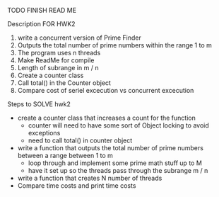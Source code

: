 TODO FINISH READ ME

Description FOR HWK2
1. write a concurrent version of Prime Finder
2. Outputs the total number of prime numbers within the range 1 to m
3. The program uses n threads
4. Make ReadMe for compile
5. Length of subrange in m / n
6. Create a counter class
7. Call total() in the Counter object
8. Compare cost of seriel excecution vs concurrent excecution


Steps to SOLVE hwk2
- create a counter class that increases a count for the function
    - counter will need to have some sort of Object locking to avoid exceptions
    - need to call total() in counter object
- write a function that outputs the total number of prime numbers between a range between 1 to m
    - loop through and implement some prime math stuff up to M
    - have it set up so the threads pass through the subrange m / n
- write a function that creates N number of threads
- Compare time costs and print time costs